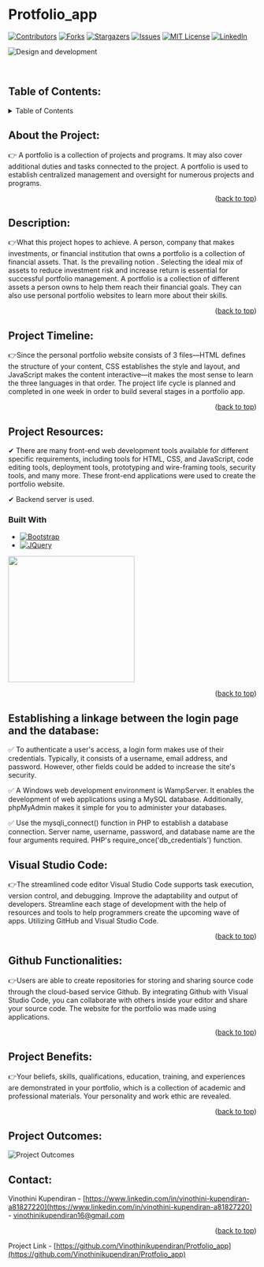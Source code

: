 # Protfolio_app
<a name="readme-top"></a>
<!-- PROJECT SHIELDS -->
[![Contributors][contributors-shield]][contributors-url]
[![Forks][forks-shield]][forks-url]
[![Stargazers][stars-shield]][stars-url]
[![Issues][issues-shield]][issues-url]
[![MIT License][license-shield]][license-url]
[![LinkedIn][linkedin-shield]][linkedin-url]

![Design and development](https://github.com/Vinothinikupendiran/Protfolio_app/blob/main/WhatsApp%20Image%202023-06-16%20at%203.23.54%20PM.jpeg)
<!-- PROJECT LOGO -->
<br />
<p align="center">
  <a href="https://github.com/Vinothinikupendiran/Protfolio_app>
    <img src="./images/airplane.png" alt="Logo" width="80" height="80">
  </a>
</p>



<!-- TABLE OF CONTENTS -->
## Table of Contents:

<details>
  <summary>Table of Contents</summary>
  <ol>
    <li><a href="#About the Project">About The Project</a></li>
    <li><a href="#Description">Description</a></li>
    <li><a href="#Project Timeline">Project Timeline</a></li>
    <li><a href="#Project Resources">Project Resources</a>
       <ul>
        <li><a href="#built-with">Built With</a></li>
      </ul>
       </li>
    <li><a href="#Visual Studio Code">Visual Studio Code</a></li>
    <li><a href="#Github Functionalities">Github Functionalities</a></li>
     <li><a href="#Project Benefits">Project Benefits</a></li>
      <li><a href="#Project Outcomes">Project Outcomes</a></li>
     <li><a href="#contact">Contact</a></li>
  </ol>
</details>

## About the Project:

  👉 A portfolio is a collection of projects and programs. It may also cover additional duties and tasks connected to the project. A portfolio is used to establish centralized management and oversight for numerous projects and programs.
                                                                      
   <p align="right">(<a href="#readme-top">back to top</a>)</p>

## Description:
  
  👉What this project hopes to achieve. A person, company that makes investments, or financial institution that owns a portfolio is a collection of financial assets. That. Is the prevailing notion
  . Selecting the ideal mix of assets to reduce investment risk and increase return is essential for successful portfolio management. A portfolio is a collection of different assets a person owns to help them reach their financial goals. They can also use personal portfolio websites to learn more about their skills.
                                          
   <p align="right">(<a href="#readme-top">back to top</a>)</p>

## Project Timeline:
                    
  👉Since the personal portfolio website consists of 3 files—HTML defines the structure of your content, CSS establishes the style and layout, and JavaScript makes the content interactive—it makes the most sense to learn the three languages in that order. The project life cycle is planned and completed in one week in order to build several stages in a portfolio app.
   <p align="right">(<a href="#readme-top">back to top</a>)</p>

                   
## Project Resources:

   ✔	There are many front-end web development tools available for different specific requirements, including tools for HTML, CSS, and JavaScript, code editing tools, deployment tools, prototyping and wire-framing tools, security tools, and many more. These front-end applications were used to create the portfolio website.
                    
   ✔	Backend server is used.
                    
### Built With
                    
 * [![Bootstrap][Bootstrap.com]][Bootstrap-url]
 * [![JQuery][JQuery.com]][JQuery-url]
             
<img src="https://www.gif-maniac.com/gifs/50/49785.gif" width="256"/>
   <p align="right">(<a href="#readme-top">back to top</a>)</p>

  ## Establishing a linkage between the login page and the database:


   ✅ To authenticate a user's access, a login form makes use of their credentials. Typically, it consists of a username, email address, and password. However, other fields could be added to increase the site's security.
   
   
   ✅ A Windows web development environment is WampServer. It enables the development of web applications using a MySQL database. Additionally, phpMyAdmin makes it simple for you to administer your databases.
  
   
   ✅ Use the mysqli_connect() function in PHP to establish a database connection. Server name, username, password, and database name are the four arguments required. PHP's require_once('db_credentials') function.

## Visual Studio Code:
                    
👉The streamlined code editor Visual Studio Code supports task execution, version control, and debugging. Improve the adaptability and output of developers. Streamline each stage of development with the help of resources and tools to help programmers create the upcoming wave of apps. Utilizing GitHub and Visual Studio Code.
   <p align="right">(<a href="#readme-top">back to top</a>)</p>


## Github Functionalities:
 
👉Users are able to create repositories for storing and sharing  source code through the cloud-based service Github. By integrating Github with Visual Studio Code, you can collaborate with others inside your editor and share your source code. The website for the portfolio was made using applications.
   <p align="right">(<a href="#readme-top">back to top</a>)</p>


## Project Benefits:
                    
👉Your beliefs, skills, qualifications, education, training, and experiences are demonstrated in your portfolio, which is a collection of academic and professional materials. Your personality and work ethic are revealed.
                                                                   
   <p align="right">(<a href="#readme-top">back to top</a>)</p>

## Project Outcomes:

![Project Outcomes](https://github.com/Vinothinikupendiran/Protfolio_app/blob/main/project%20outcomes.PNG)


## Contact:

Vinothini Kupendiran - [https://www.linkedin.com/in/vinothini-kupendiran-a81827220](https://www.linkedin.com/in/vinothini-kupendiran-a81827220) - vinothinikupendiran16@gmail.com
                   
  <p align="right">(<a href="#readme-top">back to top</a>)</p>


Project Link - [https://github.com/Vinothinikupendiran/Protfolio_app](https://github.com/Vinothinikupendiran/Protfolio_app)
                                                                   
<!-- PROJECT SHIELDS -->
[contributors-shield]: https://img.shields.io/github/contributors/Vinothinikupendiran/Protfolio_app.svg?style=for-the-badge
[contributors-url]: https://github.com/Vinothinikupendiran/Protfolio_app/graphs/contributors
[forks-shield]: https://img.shields.io/github/forks/Vinothinikupendiran/Protfolio_app.svg?style=for-the-badge
[forks-url]: https://github.com//Protfolio_app/network/members
[stars-shield]: https://img.shields.io/github/stars/Vinothinikupendiran/Protfolio_app.svg?style=for-the-badge
[stars-url]: https://github.com/Vinothinikupendiran/Protfolio_app/stargazers
[issues-shield]: https://img.shields.io/github/issues/Vinothinikupendiran/Protfolio_app.svg?style=for-the-badge
[issues-url]: https://github.com/Vinothinikupendiran/Protfolio_app/issues
[license-shield]: https://img.shields.io/github/license/Vinothinikupendiran/Protfolio_app?style=for-the-badge
[license-url]: https://github.com/Vinothinikupendiran/Protfolio_app/blob/main/LICENSE.txt
[linkedin-shield]: https://img.shields.io/badge/-LinkedIn-black.svg?style=for-the-badge&logo=linkedin&colorB=555
[Linkedin-url]:https://www.linkedin.com/in/vinothini-kupendiran-a81827220
[Bootstrap.com]: https://img.shields.io/badge/Bootstrap-563D7C?style=for-the-badge&logo=bootstrap&logoColor=white
[Bootstrap-url]: https://getbootstrap.com
[JQuery.com]: https://img.shields.io/badge/jQuery-0769AD?style=for-the-badge&logo=jquery&logoColor=white
[JQuery-url]: https://jquery.com 
